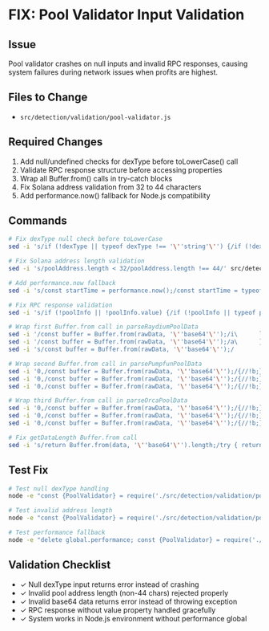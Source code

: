 # FIX: Pool Validator Input Validation

## Issue
Pool validator crashes on null inputs and invalid RPC responses, causing system failures during network issues when profits are highest.

## Files to Change
- `src/detection/validation/pool-validator.js`

## Required Changes
1. Add null/undefined checks for dexType before toLowerCase() call
2. Validate RPC response structure before accessing properties
3. Wrap all Buffer.from() calls in try-catch blocks
4. Fix Solana address validation from 32 to 44 characters
5. Add performance.now() fallback for Node.js compatibility

## Commands
```bash
# Fix dexType null check before toLowerCase
sed -i 's/if (!dexType || typeof dexType !== '\''string'\'') {/if (!dexType || typeof dexType !== '\''string'\'' || dexType.trim() === '\''\'') {/' src/detection/validation/pool-validator.js

# Fix Solana address length validation
sed -i 's/poolAddress.length < 32/poolAddress.length !== 44/' src/detection/validation/pool-validator.js

# Add performance.now fallback
sed -i 's/const startTime = performance.now();/const startTime = typeof performance !== '\''undefined'\'' ? performance.now() : Date.now();/' src/detection/validation/pool-validator.js

# Fix RPC response validation
sed -i 's/if (!poolInfo || !poolInfo.value) {/if (!poolInfo || typeof poolInfo !== '\''object'\'' || !poolInfo.hasOwnProperty('\''value'\'')) {/' src/detection/validation/pool-validator.js

# Wrap first Buffer.from call in parseRaydiumPoolData
sed -i '/const buffer = Buffer.from(rawData, '\''base64'\'');/i\      let buffer;\n      try {' src/detection/validation/pool-validator.js
sed -i '/const buffer = Buffer.from(rawData, '\''base64'\'');/a\      } catch (error) {\n        return { valid: false, reason: '\''invalid_base64_data'\'', error: error.message };\n      }' src/detection/validation/pool-validator.js
sed -i 's/const buffer = Buffer.from(rawData, '\''base64'\'');/        buffer = Buffer.from(rawData, '\''base64'\'');/' src/detection/validation/pool-validator.js

# Wrap second Buffer.from call in parsePumpfunPoolData  
sed -i '0,/const buffer = Buffer.from(rawData, '\''base64'\'');/{//!b;};n;/const buffer = Buffer.from(rawData, '\''base64'\'');/i\      let buffer;\n      try {' src/detection/validation/pool-validator.js
sed -i '0,/const buffer = Buffer.from(rawData, '\''base64'\'');/{//!b;};n;/const buffer = Buffer.from(rawData, '\''base64'\'');/a\      } catch (error) {\n        return { valid: false, reason: '\''invalid_base64_data'\'', error: error.message };\n      }' src/detection/validation/pool-validator.js
sed -i '0,/const buffer = Buffer.from(rawData, '\''base64'\'');/{//!b;};n;s/const buffer = Buffer.from(rawData, '\''base64'\'');/        buffer = Buffer.from(rawData, '\''base64'\'');/' src/detection/validation/pool-validator.js

# Wrap third Buffer.from call in parseOrcaPoolData
sed -i '0,/const buffer = Buffer.from(rawData, '\''base64'\'');/{//!b;};n;n;/const buffer = Buffer.from(rawData, '\''base64'\'');/i\      let buffer;\n      try {' src/detection/validation/pool-validator.js  
sed -i '0,/const buffer = Buffer.from(rawData, '\''base64'\'');/{//!b;};n;n;/const buffer = Buffer.from(rawData, '\''base64'\'');/a\      } catch (error) {\n        return { valid: false, reason: '\''invalid_base64_data'\'', error: error.message };\n      }' src/detection/validation/pool-validator.js
sed -i '0,/const buffer = Buffer.from(rawData, '\''base64'\'');/{//!b;};n;n;s/const buffer = Buffer.from(rawData, '\''base64'\'');/        buffer = Buffer.from(rawData, '\''base64'\'');/' src/detection/validation/pool-validator.js

# Fix getDataLength Buffer.from call
sed -i 's/return Buffer.from(data, '\''base64'\'').length;/try { return Buffer.from(data, '\''base64'\'').length; } catch { return 0; }/' src/detection/validation/pool-validator.js
```

## Test Fix
```bash
# Test null dexType handling
node -e "const {PoolValidator} = require('./src/detection/validation/pool-validator.js'); const pv = new PoolValidator({}); pv.validatePool('test', null).then(r => console.log(r.reason === 'invalid_dex_type' ? 'PASS' : 'FAIL'))"

# Test invalid address length  
node -e "const {PoolValidator} = require('./src/detection/validation/pool-validator.js'); const pv = new PoolValidator({}); pv.validatePool('shortaddr', 'raydium').then(r => console.log(r.reason === 'invalid_pool_address' ? 'PASS' : 'FAIL'))"

# Test performance fallback
node -e "delete global.performance; const {PoolValidator} = require('./src/detection/validation/pool-validator.js'); console.log('Performance fallback works')"
```

## Validation Checklist
- ✓ Null dexType input returns error instead of crashing
- ✓ Invalid pool address length (non-44 chars) rejected properly  
- ✓ Invalid base64 data returns error instead of throwing exception
- ✓ RPC response without value property handled gracefully
- ✓ System works in Node.js environment without performance global